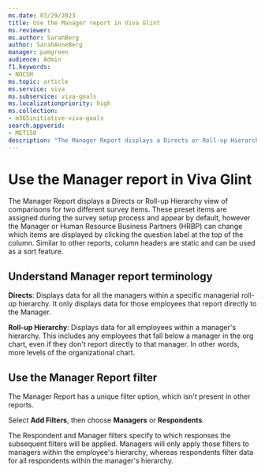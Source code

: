 ```yaml
---
ms.date: 03/29/2023
title: Use the Manager report in Viva Glint
ms.reviewer: 
ms.author: SarahBerg
author: SarahAnneBerg
manager: pamgreen
audience: Admin
f1.keywords:
- NOCSH
ms.topic: article
ms.service: viva
ms.subservice: viva-goals
ms.localizationpriority: high
ms.collection:  
- m365initiative-viva-goals  
search.appverid:
- MET150
description: "The Manager Report displays a Directs or Roll-up Hierarchy view for two preselected survey items within a specific hierarchy."
---
```


# Use the Manager report in Viva Glint

The Manager Report displays a Directs or Roll-up Hierarchy view of comparisons for two different survey items. These preset items are assigned during the survey setup process and appear by default, however the Manager or Human Resource Business Partners (HRBP) can change which items are displayed by clicking the question label at the top of the column. Similar to other reports, column headers are static and can be used as a sort feature. 

## Understand Manager report terminology 

**Directs**: Displays data for all the managers within a specific managerial roll-up hierarchy. It only displays data for those employees that report directly to the Manager.  

**Roll-up Hierarchy**: Displays data for all employees within a manager's hierarchy. This includes any employees that fall below a manager in the org chart, even if they don't report directly to that manager. In other words, more levels of the organizational chart. 

## Use the Manager Report filter 

The Manager Report has a unique filter option, which isn't present in other reports. 

Select **Add Filters**, then choose **Managers** or **Respondents**.  

The Respondent and Manager filters specify to which responses the subsequent filters will be applied. Managers will only apply those filters to managers within the employee's hierarchy, whereas respondents filter data for all respondents within the manager's hierarchy. 